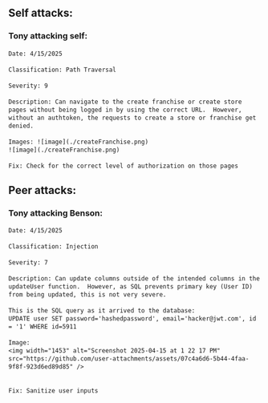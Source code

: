 ## Self attacks:
  ### Tony attacking self:
    Date: 4/15/2025
    
    Classification: Path Traversal
    
    Severity: 9
    
    Description: Can navigate to the create franchise or create store pages without being logged in by using the correct URL.  However, without an authtoken, the requests to create a store or franchise get denied.
    
    Images: ![image](./createFranchise.png)
    ![image](./createFranchise.png)
  
    Fix: Check for the correct level of authorization on those pages
  
## Peer attacks:
  ### Tony attacking Benson:
  
    Date: 4/15/2025
    
    Classification: Injection
    
    Severity: 7
    
    Description: Can update columns outside of the intended columns in the updateUser function.  However, as SQL prevents primary key (User ID) from being updated, this is not very severe.
    
    This is the SQL query as it arrived to the database: 
    UPDATE user SET password='hashedpassword', email='hacker@jwt.com', id = '1' WHERE id=5911
    
    Image: 
    <img width="1453" alt="Screenshot 2025-04-15 at 1 22 17 PM" src="https://github.com/user-attachments/assets/07c4a6d6-5b44-4faa-9f8f-923d6ed89d85" />

    
    Fix: Sanitize user inputs
